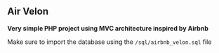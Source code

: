 ## Air Velon

**Very simple PHP project using MVC architecture inspired by Airbnb**

Make sure to import the database using the `/sql/airbnb_velon.sql` file